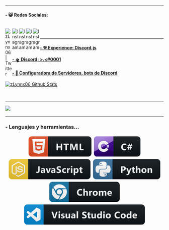 ***********************************
#### - 😺 Redes Sociales:

<br/>
<a href="https://twitter.com/zLynnx066">
  <img align="left" alt="zLynnx06 | Twitter" width="22px" src="https://cdn.discordapp.com/attachments/842581472997015563/864667364197138472/371907030_TWITTER_ICON_1080.png" />
</a>
<a href="https://www.instagram.com/zlynnx066">
  <img align="left" alt="Instagram" width="22px" src="https://cdn.discordapp.com/attachments/842581472997015563/864667143224557629/instagram-social-media-logo-for-your-works-png-format-19.png" />
  
</a>
<a href="https://discord.gg/4DWVqPvzw7">
  <img align="left" alt="Instagram" width="22px" src="https://cdn.discordapp.com/attachments/842581472997015563/864667758201143316/Discord-Logo-Circle.png" />

</a>
<a href="https://www.youtube.com/channel/UCBCfP4bXAKud-7T9sW_GnvA">
  <img align="left" alt="Instagram" width="22px" src="http://clipart-library.com/images_k/youtube-logo-png-transparent/youtube-logo-png-transparent-22.png" />
  
</a>
<a href="https://open.spotify.com/user/31bkmbczqn4uv7wqtxfk5eytudpe">
  <img align="left" alt="Instagram" width="22px" src="https://cdn.discordapp.com/attachments/842581472997015563/864666928227942400/spotify-download-logo-30.png" />


<br />
  
***********************************
  
#### - ⚒ Experience: Discord.js

#### - 🛸 Discord: >.<឵឵឵#0001

#### - 📇 Configuradora de Servidores, bots de Discord


![zLynnx06 Github Stats](https://github-readme-stats.vercel.app/api?username=zLynnx06&show_icons=true&title_color=FF0176&icon_color=FA0000&text_color=9f9f9f&bg_color=151515)

<br />

*************

<a href="https://github.com/zLynnx06">
  <img src="https://github-readme-stats.vercel.app/api/top-langs/?username=zLynnx06&layout=compact" />
</a>
  
*************

### - Lenguajes y herramientas...

<p align="center">
 <img src="https://raw.githubusercontent.com/8bithemant/8bithemant/master/svg/dev/languages/html.svg" alt="Twitter" style="vertical-align:top; margin:4px"><img src="https://raw.githubusercontent.com/8bithemant/8bithemant/master/svg/dev/languages/csharp.svg"alt="Twitter" style="vertical-align:top; margin:4px"><img src="https://raw.githubusercontent.com/8bithemant/8bithemant/master/svg/dev/languages/js.svg" alt="Twitter" style="vertical-align:top; margin:4px"><img src="https://raw.githubusercontent.com/8bithemant/8bithemant/master/svg/dev/languages/python.svg" alt="Twitter" style="vertical-align:top; margin:4px"><img src="https://raw.githubusercontent.com/8bithemant/8bithemant/master/svg/dev/misc/chrome.svg" alt="Twitter" style="vertical-align:top; margin:4px"><img src="https://raw.githubusercontent.com/8bithemant/8bithemant/master/svg/dev/tools/visualstudio_code.svg" alt="Twitter" style="vertical-align:top; margin:4px">

</p>
